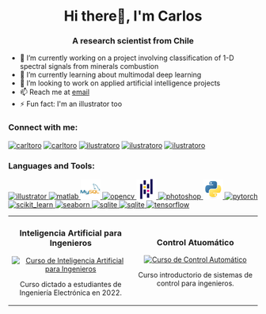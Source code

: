 <h1 align="center">Hi there👋, I'm Carlos</h1>
<h3 align="center">A research scientist from Chile</h3>

- 🔭 I’m currently working on a project involving classification of 1-D spectral signals from minerals combustion
- 🌱 I’m currently learning about multimodal deep learning
- 👯 I’m looking to work on applied artificial intelligence projects
- 📫 Reach me at [email](mailto:carlos.toro.ing@gmail.com)
- ⚡ Fun fact: I'm an illustrator too

<h3 align="left">Connect with me:</h3>
<p align="left">
<a href="https://sites.google.com/view/carltoro/home?authuser=0" target="blank"><img align="center" src="https://www.freeiconspng.com/uploads/website-icon-11.png" alt="carltoro" height="40" width="40" /></a>
<a href="https://linkedin.com/in/carltoro" target="blank"><img align="center" src="https://raw.githubusercontent.com/rahuldkjain/github-profile-readme-generator/master/src/images/icons/Social/linked-in-alt.svg" alt="carltoro" height="30" width="40" /></a>
<a href="https://instagram.com/ilustratoro" target="blank"><img align="center" src="https://raw.githubusercontent.com/rahuldkjain/github-profile-readme-generator/master/src/images/icons/Social/instagram.svg" alt="ilustratoro" height="30" width="40" /></a>
<a href="https://www.behance.net/ilustratoro" target="blank"><img align="center" src="https://raw.githubusercontent.com/rahuldkjain/github-profile-readme-generator/master/src/images/icons/Social/behance.svg" alt="ilustratoro" height="30" width="40" /></a>
 <a href="https://scholar.google.com/citations?user=TIG9CrIAAAAJ&hl=es" target="blank"><img align="center" src="https://static-00.iconduck.com/assets.00/google-scholar-icon-2048x2048-sjbhklt7.png" alt="ilustratoro" height="30" width="40" /></a>
</p>



<h3 align="left">Languages and Tools:</h3>
<p align="left"> <a href="https://www.adobe.com/in/products/illustrator.html" target="_blank" rel="noreferrer"> <img src="https://www.vectorlogo.zone/logos/adobe_illustrator/adobe_illustrator-icon.svg" alt="illustrator" width="40" height="40"/> </a>  <a href="https://www.mathworks.com/" target="_blank" rel="noreferrer"> <img src="https://upload.wikimedia.org/wikipedia/commons/2/21/Matlab_Logo.png" alt="matlab" width="40" height="40"/> </a>  <a href="https://www.mysql.com/" target="_blank" rel="noreferrer"> <img src="https://raw.githubusercontent.com/devicons/devicon/master/icons/mysql/mysql-original-wordmark.svg" alt="mysql" width="40" height="40"/> </a>  <a href="https://opencv.org/" target="_blank" rel="noreferrer"> <img src="https://www.vectorlogo.zone/logos/opencv/opencv-icon.svg" alt="opencv" width="40" height="40"/> </a>  <a href="https://pandas.pydata.org/" target="_blank" rel="noreferrer"> <img src="https://raw.githubusercontent.com/devicons/devicon/2ae2a900d2f041da66e950e4d48052658d850630/icons/pandas/pandas-original.svg" alt="pandas" width="40" height="40"/> </a>  <a href="https://www.photoshop.com/en" target="_blank" rel="noreferrer"> <img src="https://static.vecteezy.com/system/resources/thumbnails/019/016/809/small_2x/adobe-photoshop-express-editor-icon-free-png.png" alt="photoshop" width="40" height="40"/> </a>  <a href="https://www.python.org" target="_blank" rel="noreferrer"> <img src="https://raw.githubusercontent.com/devicons/devicon/master/icons/python/python-original.svg" alt="python" width="40" height="40"/> </a>  <a href="https://pytorch.org/" target="_blank" rel="noreferrer"> <img src="https://www.vectorlogo.zone/logos/pytorch/pytorch-icon.svg" alt="pytorch" width="40" height="40"/> </a>  <a href="https://scikit-learn.org/" target="_blank" rel="noreferrer"> <img src="https://upload.wikimedia.org/wikipedia/commons/0/05/Scikit_learn_logo_small.svg" alt="scikit_learn" width="40" height="40"/> </a>  <a href="https://seaborn.pydata.org/" target="_blank" rel="noreferrer"> <img src="https://seaborn.pydata.org/_images/logo-mark-lightbg.svg" alt="seaborn" width="40" height="40"/> </a>  <a href="https://www.sqlite.org/" target="_blank" rel="noreferrer"> <img src="https://www.vectorlogo.zone/logos/sqlite/sqlite-icon.svg" alt="sqlite" width="40" height="40"/> </a>  <a href="https://colab.research.google.com/" target="_blank" rel="noreferrer"> <img src="https://innovatelabs.media.uconn.edu/wp-content/uploads/sites/2164/2022/04/resource_icons_google_colab-400x400.png" alt="sqlite" width="40" height="40"/> </a> 
 <a href="https://www.tensorflow.org" target="_blank" rel="noreferrer"> <img src="https://www.vectorlogo.zone/logos/tensorflow/tensorflow-icon.svg" alt="tensorflow" width="40" height="40"/> </a> </p>
 

<table>
<tr>
<td width="50%">
<h3 align="center">Inteligencia Artificial para Ingenieros</h3>
<div align="center">
<a href="https://github.com/carltoro/Curso_Inteligencia_Artificial_para_Ingenieros.git" target="_blank"><img src="https://github.com/carltoro/Curso_Inteligencia_Artificial_para_Ingenieros/blob/cb33ef94dc684b1b2cc25b207b99ae3a7ca7837c/Images/IA_course.png" width="400" alt="Curso de Inteligencia Artificial para Ingenieros"></a>

<br>
<p>Curso dictado a estudiantes de Ingeniería Electrónica en 2022.</p>
</div>                                                                               
</td>

<td width="50%">
<h3 align="center">Control Atuomático</h3>
<div align="center">                                       
<a href="https://github.com/carltoro/Curso_Control_Automatico.git" target="_blank"><img src="https://github.com/carltoro/Curso_Control_Automatico/blob/be99ee2ad12de37e1862c02aa09a13d35fb727f4/Images/Curso%20Control.png" width="400" alt="Curso de Control Automático"></a>

<p>Curso introductorio de sistemas de control para ingenieros.</p>
 
</div>                                                                                                                                          
</div>
</td>
</table> 
